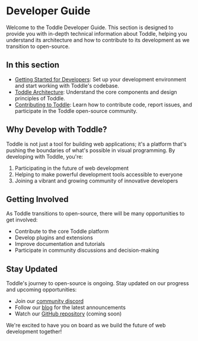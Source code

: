 # Developer Guide

Welcome to the Toddle Developer Guide. This section is designed to provide you with in-depth technical information about Toddle, helping you understand its architecture and how to contribute to its development as we transition to open-source.

## In this section

- [Getting Started for Developers](getting-started.md): Set up your development environment and start working with Toddle's codebase.
- [Toddle Architecture](architecture.md): Understand the core components and design principles of Toddle.
- [Contributing to Toddle](contributing.md): Learn how to contribute code, report issues, and participate in the Toddle open-source community.

## Why Develop with Toddle?

Toddle is not just a tool for building web applications; it's a platform that's pushing the boundaries of what's possible in visual programming. By developing with Toddle, you're:

1. Participating in the future of web development
2. Helping to make powerful development tools accessible to everyone
3. Joining a vibrant and growing community of innovative developers

## Getting Involved

As Toddle transitions to open-source, there will be many opportunities to get involved:

- Contribute to the core Toddle platform
- Develop plugins and extensions
- Improve documentation and tutorials
- Participate in community discussions and decision-making

## Stay Updated

Toddle's journey to open-source is ongoing. Stay updated on our progress and upcoming opportunities:

- Join our [community discord](https://discord.com/invite/svBKYZf3UR)
- Follow our [blog](https://toddle.dev/blog) for the latest announcements
- Watch our [GitHub repository](https://github.com/toddle) (coming soon)

We're excited to have you on board as we build the future of web development together!
